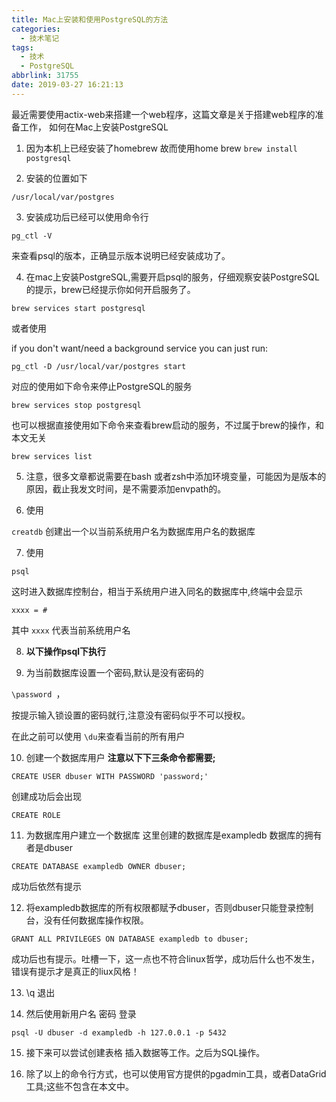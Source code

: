 ```yaml
---
title: Mac上安装和使用PostgreSQL的方法
categories:
  - 技术笔记
tags:
  - 技术
  - PostgreSQL
abbrlink: 31755
date: 2019-03-27 16:21:13
---
```


最近需要使用actix-web来搭建一个web程序，这篇文章是关于搭建web程序的准备工作，
如何在Mac上安装PostgreSQL
1. 因为本机上已经安装了homebrew 故而使用home brew
  `brew install postgresql`

2. 安装的位置如下

  `/usr/local/var/postgres`

3. 安装成功后已经可以使用命令行

  `pg_ctl -V`

  来查看psql的版本，正确显示版本说明已经安装成功了。

4. 在mac上安装PostgreSQL,需要开启psql的服务，仔细观察安装PostgreSQL的提示，brew已经提示你如何开启服务了。                                         

  `brew services start postgresql`

  或者使用

  if you don't want/need a background service you can just run:

  `pg_ctl -D /usr/local/var/postgres start`

  对应的使用如下命令来停止PostgreSQL的服务

  `brew services stop postgresql`

  也可以根据直接使用如下命令来查看brew启动的服务，不过属于brew的操作，和本文无关

  `brew services list`

5. 注意，很多文章都说需要在bash 或者zsh中添加环境变量，可能因为是版本的原因，截止我发文时间，是不需要添加envpath的。

6. 使用

  `creatdb` 创建出一个以当前系统用户名为数据库用户名的数据库

7. 使用 

  `psql`

  这时进入数据库控制台，相当于系统用户进入同名的数据库中,终端中会显示

  `xxxx = #`

  其中 `xxxx` 代表当前系统用户名

8. **以下操作psql下执行**

9. 为当前数据库设置一个密码,默认是没有密码的

  `\password `，

  按提示输入锁设置的密码就行,注意没有密码似乎不可以授权。

  在此之前可以使用 `\du`来查看当前的所有用户

10. 创建一个数据库用户 **注意以下下三条命令都需要;**

  `CREATE USER dbuser WITH PASSWORD 'password;'`

  创建成功后会出现

  `CREATE ROLE`

11. 为数据库用户建立一个数据库 这里创建的数据库是exampledb 数据库的拥有者是dbuser

   `CREATE DATABASE exampledb OWNER dbuser;`

   成功后依然有提示

12. 将exampledb数据库的所有权限都赋予dbuser，否则dbuser只能登录控制台，没有任何数据库操作权限。

   `GRANT ALL PRIVILEGES ON DATABASE exampledb to dbuser;`

   成功后也有提示。吐槽一下，这一点也不符合linux哲学，成功后什么也不发生，错误有提示才是真正的liux风格！

13. \q 退出

14. 然后使用新用户名 密码 登录 

   `psql -U dbuser -d exampledb -h 127.0.0.1 -p 5432`

15. 接下来可以尝试创建表格 插入数据等工作。之后为SQL操作。

16. 除了以上的命令行方式，也可以使用官方提供的pgadmin工具，或者DataGrid 工具;这些不包含在本文中。





